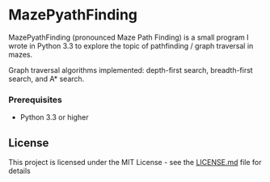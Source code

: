 # MazePyathFinding
MazePyathFinding (pronounced Maze Path Finding) is a small program I wrote in Python 3.3 to explore the topic of pathfinding / graph traversal in mazes.

Graph traversal algorithms implemented: depth-first search, breadth-first search, and A* search.

### Prerequisites
* Python 3.3 or higher

## License

This project is licensed under the MIT License - see the [LICENSE.md](LICENSE.md) file for details
